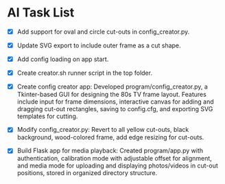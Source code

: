 # AI Task List

- [x] Add support for oval and circle cut-outs in config_creator.py.
- [x] Update SVG export to include outer frame as a cut shape.
- [x] Add config loading on app start.
- [x] Create creator.sh runner script in the top folder.
- [x] Create config creator app: Developed program/config_creator.py, a Tkinter-based GUI for designing the 80s TV frame layout. Features include input for frame dimensions, interactive canvas for adding and dragging cut-out rectangles, saving to config.cfg, and exporting SVG templates for cutting.

- [x] Modify config_creator.py: Revert to all yellow cut-outs, black background, wood-colored frame, add edge resizing for cut-outs.

- [x] Build Flask app for media playback: Created program/app.py with authentication, calibration mode with adjustable offset for alignment, and media mode for uploading and displaying photos/videos in cut-out positions, stored in organized directory structure.
